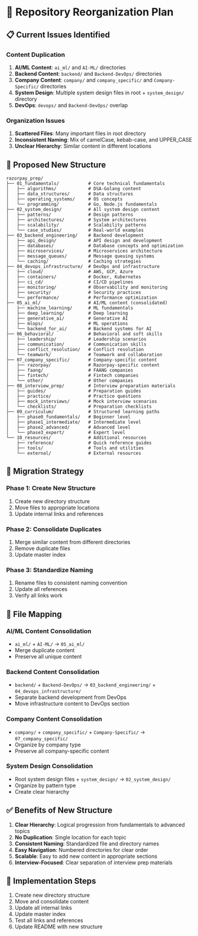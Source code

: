 # 🔄 Repository Reorganization Plan

## 📋 **Current Issues Identified**

### Content Duplication
1. **AI/ML Content**: `ai_ml/` and `AI-ML/` directories
2. **Backend Content**: `backend/` and `Backend-DevOps/` directories  
3. **Company Content**: `company/` and `company_specific/` and `Company-Specific/` directories
4. **System Design**: Multiple system design files in root + `system_design/` directory
5. **DevOps**: `devops/` and `Backend-DevOps/` overlap

### Organization Issues
1. **Scattered Files**: Many important files in root directory
2. **Inconsistent Naming**: Mix of camelCase, kebab-case, and UPPER_CASE
3. **Unclear Hierarchy**: Similar content in different locations

## 🎯 **Proposed New Structure**

```
razorpay_prep/
├── 01_fundamentals/           # Core technical fundamentals
│   ├── algorithms/            # DSA-Golang content
│   ├── data_structures/       # Data structures
│   ├── operating_systems/     # OS concepts
│   └── programming/           # Go, Node.js fundamentals
├── 02_system_design/          # All system design content
│   ├── patterns/              # Design patterns
│   ├── architectures/         # System architectures
│   ├── scalability/           # Scalability patterns
│   └── case_studies/          # Real-world examples
├── 03_backend_engineering/    # Backend development
│   ├── api_design/            # API design and development
│   ├── databases/             # Database concepts and optimization
│   ├── microservices/         # Microservices architecture
│   ├── message_queues/        # Message queuing systems
│   └── caching/               # Caching strategies
├── 04_devops_infrastructure/  # DevOps and infrastructure
│   ├── cloud/                 # AWS, GCP, Azure
│   ├── containers/            # Docker, Kubernetes
│   ├── ci_cd/                 # CI/CD pipelines
│   ├── monitoring/            # Observability and monitoring
│   ├── security/              # Security practices
│   └── performance/           # Performance optimization
├── 05_ai_ml/                  # AI/ML content (consolidated)
│   ├── machine_learning/      # ML fundamentals
│   ├── deep_learning/         # Deep learning
│   ├── generative_ai/         # Generative AI
│   ├── mlops/                 # ML operations
│   └── backend_for_ai/        # Backend systems for AI
├── 06_behavioral/             # Behavioral and soft skills
│   ├── leadership/            # Leadership scenarios
│   ├── communication/         # Communication skills
│   ├── conflict_resolution/   # Conflict resolution
│   └── teamwork/              # Teamwork and collaboration
├── 07_company_specific/       # Company-specific content
│   ├── razorpay/              # Razorpay-specific content
│   ├── faang/                 # FAANG companies
│   ├── fintech/               # Fintech companies
│   └── other/                 # Other companies
├── 08_interview_prep/         # Interview preparation materials
│   ├── guides/                # Preparation guides
│   ├── practice/              # Practice questions
│   ├── mock_interviews/       # Mock interview scenarios
│   └── checklists/            # Preparation checklists
├── 09_curriculum/             # Structured learning paths
│   ├── phase0_fundamentals/   # Beginner level
│   ├── phase1_intermediate/   # Intermediate level
│   ├── phase2_advanced/       # Advanced level
│   └── phase3_expert/         # Expert level
└── 10_resources/              # Additional resources
    ├── reference/             # Quick reference guides
    ├── tools/                 # Tools and utilities
    └── external/              # External resources
```

## 🔄 **Migration Strategy**

### Phase 1: Create New Structure
1. Create new directory structure
2. Move files to appropriate locations
3. Update internal links and references

### Phase 2: Consolidate Duplicates
1. Merge similar content from different directories
2. Remove duplicate files
3. Update master index

### Phase 3: Standardize Naming
1. Rename files to consistent naming convention
2. Update all references
3. Verify all links work

## 📝 **File Mapping**

### AI/ML Content Consolidation
- `ai_ml/` + `AI-ML/` → `05_ai_ml/`
- Merge duplicate content
- Preserve all unique content

### Backend Content Consolidation  
- `backend/` + `Backend-DevOps/` → `03_backend_engineering/` + `04_devops_infrastructure/`
- Separate backend development from DevOps
- Move infrastructure content to DevOps section

### Company Content Consolidation
- `company/` + `company_specific/` + `Company-Specific/` → `07_company_specific/`
- Organize by company type
- Preserve all company-specific content

### System Design Consolidation
- Root system design files + `system_design/` → `02_system_design/`
- Organize by pattern type
- Create clear hierarchy

## ✅ **Benefits of New Structure**

1. **Clear Hierarchy**: Logical progression from fundamentals to advanced topics
2. **No Duplication**: Single location for each topic
3. **Consistent Naming**: Standardized file and directory names
4. **Easy Navigation**: Numbered directories for clear order
5. **Scalable**: Easy to add new content in appropriate sections
6. **Interview-Focused**: Clear separation of interview prep materials

## 🚀 **Implementation Steps**

1. Create new directory structure
2. Move and consolidate content
3. Update all internal links
4. Update master index
5. Test all links and references
6. Update README with new structure
